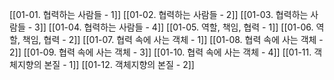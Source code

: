 [[01-01. 협력하는 사람들 - 1]]
[[01-02. 협력하는 사람들 - 2]]
[[01-03. 협력하는 사람들 - 3]]
[[01-04. 협력하는 사람들 - 4]]
[[01-05. 역할,  책임, 협력 - 1]]
[[01-06. 역할,  책임, 협력 - 2]]
[[01-07. 협력 속에 사는 객체 - 1]]
[[01-08. 협력 속에 사는 객체 - 2]]
[[01-09. 협력 속에 사는 객체 - 3]]
[[01-10. 협력 속에 사는 객체 - 4]]
[[01-11. 객체지향의 본질 - 1]]
[[01-12. 객체지향의 본질 - 2]]